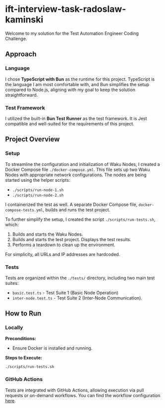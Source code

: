 # ift-interview-task-radoslaw-kaminski

Welcome to my solution for the Test Automation Engineer Coding Challenge.

## Approach

### Language

I chose **TypeScript with Bun** as the runtime for this project. TypeScript is the language I am most comfortable with,
and Bun simplifies the setup compared to Node.js, aligning with my goal to keep the solution straightforward.

### Test Framework

I utilized the built-in **Bun Test Runner** as the test framework. It is Jest compatible and well-suited for the
requirements of this project.

## Project Overview

### Setup

To streamline the configuration and initialization of Waku Nodes, I created a Docker Compose file
`./docker-compose.yml`. This file sets up two Waku Nodes with appropriate network configurations. The nodes are being
started using the helper scripts:

- `./scripts/run-node-1.sh`
- `./scripts/run-node-2.sh`

I containerized the test as well. A separate Docker Compose file, `docker-compose-tests.yml`, builds and runs the test
project.

To further simplify the setup, I created the script `./scripts/run-tests.sh`, which:

1. Builds and starts the Waku Nodes.
2. Builds and starts the test project. Displays the test results.
3. Performs a teardown to clean up the environment.

For simplicity, all URLs and IP addresses are hardcoded.

### Tests

Tests are organized within the `./tests/` directory, including two main test suites:

- `basic.test.ts` - Test Suite 1 (Basic Node Operation)
- `inter-node.test.ts` - Test Suite 2 (Inter-Node Communication).

## How to Run

### Locally

**Preconditions:**

- Ensure Docker is installed and running.

**Steps to Execute:**

```bash
./scripts/run-tests.sh
```

### GitHub Actions

Tests are integrated with GitHub Actions, allowing execution via pull requests or on-demand workflows. You can find the
workflow configuration [here](https://github.com/rlve/ift-interview-task-radoslaw-kaminski/actions/workflows/tests.yml).
